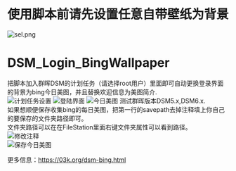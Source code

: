 # 使用脚本前请先设置任意自带壁纸为背景  
![sel.png](https://i.loli.net/2020/02/20/Kbn9YQOmsDt6rHd.png)  
  
# DSM_Login_BingWallpaper
把脚本加入群晖DSM的计划任务（请选择root用户）里面即可自动更换登录界面的背景为bing今日美图，并且替换欢迎信息为美图简介.  
![计划任务设置](https://i.loli.net/2019/01/11/5c378d53206a0.png)
![登陆界面](https://i.loli.net/2019/01/11/5c378ea0ed2ef.png)
![今日美图](https://i.loli.net/2019/01/11/5c378ea22efb1.png)
测试群晖版本DSM5.x,DSM6.x.  
如果想顺便保存收集bing的每日美图，把第一行的savepath去掉注释填上你自己的要保存的文件夹路径即可。  
文件夹路径可以在在FileStation里面右键文件夹属性可以看到路径。   
![修改注释](https://i.loli.net/2019/01/29/5c50302b6fcf8.png)  
![保存今日美图](https://i.loli.net/2019/01/29/5c502f240d50a.png)    

更多信息：https://03k.org/dsm-bing.html    

